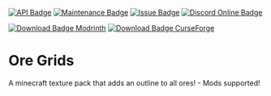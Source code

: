 [![API Badge](https://img.shields.io/badge/MC%20version-v1.7%20--%20v1.20-blue?style=flat-square)]()
[![Maintenance Badge](https://img.shields.io/maintenance/yes/2022?style=flat-square)]()
[![Issue Badge](https://img.shields.io/github/issues/Fridtjof-DE/Ore-Grids?style=flat-square)](https://github.com/Fridtjof-DE/Ore-Grids/issues)
[![Discord Online Badge](https://img.shields.io/discord/961799414647750717?style=flat-square)](https://discord.gg/fT6VJurHCT)

[![Download Badge Modrinth](https://img.shields.io/modrinth/dt/CwAERAPU?color=brightgreen&label=Modrinth%20downloads&style=flat-square)](https://modrinth.com/resourcepack/ore-grids/versions)
[![Download Badge CurseForge](https://img.shields.io/badge/dynamic/json?color=blue&label=CurseForge%20downloads&query=%24.downloads.total&url=https%3A%2F%2Fapi.cfwidget.com%2F301608&style=flat-square)](https://www.curseforge.com/minecraft/texture-packs/ore-grids/files)

# Ore Grids
A minecraft texture pack that adds an outline to all ores! - Mods supported!
